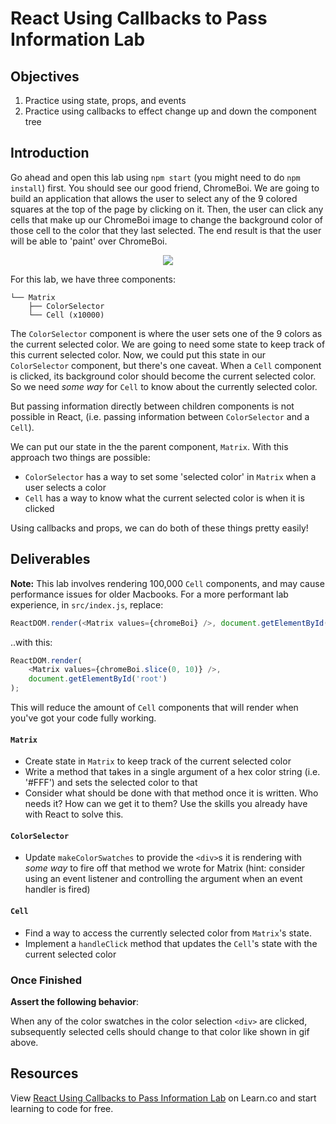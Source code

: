 # React Using Callbacks to Pass Information Lab

## Objectives

1.  Practice using state, props, and events
2.  Practice using callbacks to effect change up and down the component tree

## Introduction

Go ahead and open this lab using `npm start` (you might need to do `npm install`) first. You should see our good friend, ChromeBoi. We are going to build an application that allows the user to select any of the 9 colored squares at the top of the page by clicking on it.
Then, the user can click any cells that make up our ChromeBoi image to change the background color of those cell to the color that they last selected. The end result is that the user will be able to 'paint' over ChromeBoi.

<p align="center">
  <img src="https://curriculum-content.s3.amazonaws.com/react/completed-example.gif" />
</p>


For this lab, we have three components:

```
└── Matrix
    ├── ColorSelector
    └── Cell (x10000)
```

The `ColorSelector` component is where the user sets one of the 9 colors as the current selected color. We are going to need some state to keep track of this current selected color. Now, we could put this state in our `ColorSelector` component, but there's one caveat. When a `Cell` component is clicked, its background color should become the current selected color. So we need _some way_ for `Cell` to know about the currently selected color.

But passing information directly between children components is not possible in React, (i.e.
passing information between `ColorSelector` and a `Cell`).

We can put our state in the the parent component, `Matrix`. With this approach two things are possible:
 - `ColorSelector` has a way to set some 'selected color' in `Matrix` when a user selects a color
 - `Cell` has a way to know what the current selected color is when it is clicked

 Using callbacks and props, we can do both of these things pretty easily!

## Deliverables

**Note:** This lab involves rendering 100,000 `Cell` components, and may cause performance issues for older Macbooks. For a more performant lab experience, in `src/index.js`, replace:

```js
ReactDOM.render(<Matrix values={chromeBoi} />, document.getElementById('root'));
```

..with this:

```js
ReactDOM.render(
	<Matrix values={chromeBoi.slice(0, 10)} />,
	document.getElementById('root')
);
```

This will reduce the amount of `Cell` components that will render when you've
got your code fully working.

#### `Matrix`

- Create state in `Matrix` to keep track of the current selected color
- Write a method that takes in a single argument of a hex color string (i.e.
  '#FFF') and sets the selected color to that
- Consider what should be done with that method once it is written. Who needs it?
  How can we get it to them? Use the skills you already have with React to solve
  this.

#### `ColorSelector`

- Update `makeColorSwatches` to provide the `<div>`s it is rendering with _some
  way_ to fire off that method we wrote for Matrix (hint: consider using an event
  listener and controlling the argument when an event handler is fired)

#### `Cell`

- Find a way to access the currently selected color from `Matrix`'s state.
- Implement a `handleClick` method that updates the `Cell`'s state with the
  current selected color

### Once Finished

**Assert the following behavior**:

When any of the color swatches in the color selection `<div>` are
clicked, subsequently selected cells should change to that color like shown in gif above.


## Resources

<p class='util--hide'>View <a href='https://learn.co/lessons/react-using-callbacks-to-pass-information-lab'>React Using Callbacks to Pass Information Lab</a> on Learn.co and start learning to code for free.</p>
